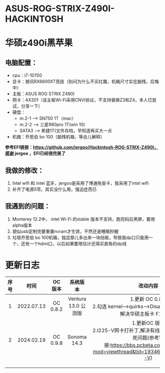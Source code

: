 # ASUS-ROG-STRIX-Z490I-HACKINTOSH
# 华硕z490i黑苹果

## 电脑配置：

- cpu：i7-10700
- 显卡：撼讯RX6600XT竞技（别问为什么不买红魔，机箱尺寸实在脑残，后悔中）
- 主板：ASUS ROG STRIX Z490I 
- 网卡：AX201（该主板Wi-Fi采用CNVI协议，不支持替换Z3和Z4，本人已尝试，分享一下）
- 硬盘：
  - m.2-1 --> SN750 1T（mac）
  - m.2-2 --> 三星980pro 1T(win 10)
  - SATA3 --> 希捷1T(文件存档，早知道再买大一点
- 机箱：乔思伯 bo 100（脑残机箱，等会儿解释）

**参考EFI链接：https://github.com/jergoo/Hackintosh-ROG-STRIX-Z490I，感谢 jergoo ，EFI已经很完美了**

## 我做的修改：
1. Intel wifi 和 intel 蓝牙，jergoo是采用了博通免驱卡，我采用了intel wifi
2. 补齐了电源5项，其实没什么用，强迫症而已

## 我遇到的问题：

1. Monterey 12.2中， intel Wi-Fi 的stable 版本不支持，跑完码后黑屏，要用alpha版本
2. 貌似usb定制完要重置nvram才生效，不然还是睡眠秒醒
3. 垃圾乔思伯 bo 100机箱，独显那儿多出来一块挡板，导致我dp口只能用一个，还有一个hdmi口，以后如果要用估计还得买直角的dp线

# 更新日志

| 序号 |    时间    |  OC版本  |      系统版本       |                           改动内容                           |
| :--: | :--------: | :------: | :-----------------: | :----------------------------------------------------------: |
|  1   | 2022.07.13 | OC 0.8.2 | Ventura 13.0 公测版 | 1.更新 OC 0.8.2<br />2.勾选 kernel-->quirks-->DisableRtcChecksum，解决华硕主板卡 F1的情况 |
|  2   | 2024.02.19 | OC 0.9.8 |     Sonoma 14.3     | 1.更新OC 版本<br />2.I225-V网卡打补丁,解决有线网导致的机器重启卡死问题(参考链接:https://bbs.pcbeta.com/forum.php?mod=viewthread&tid=1934671&highlight=I225-V) |
|      |            |          |                     |                                                              |
|      |            |          |                     |                                                              |
|      |            |          |                     |                                                              |
